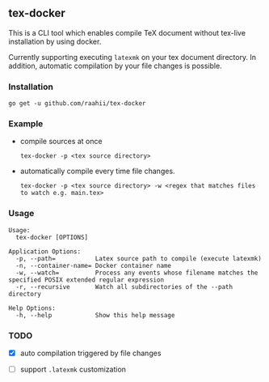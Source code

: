 tex-docker
--

This is a CLI tool which enables compile TeX document without tex-live installation by using docker.

Currently supporting executing `latexmk` on your tex document directory. In addition, automatic compilation by your file changes is possible.

### Installation

```
go get -u github.com/raahii/tex-docker
```

### Example

- compile sources at once

  ```shell
  tex-docker -p <tex source directory>
  ```

- automatically compile every time file changes.

  ```shell
  tex-docker -p <tex source directory> -w <regex that matches files to watch e.g. main.tex>
  ```

### Usage

  ```
  Usage:
    tex-docker [OPTIONS]

  Application Options:
    -p, --path=           Latex source path to compile (execute latexmk)
    -n, --container-name= Docker container name
    -w, --watch=          Process any events whose filename matches the specified POSIX extended regular expression
    -r, --recursive       Watch all subdirectories of the --path directory

  Help Options:
    -h, --help            Show this help message
  ```


### TODO

- [x] auto compilation triggered by file changes
- [ ] support `.latexmk` customization

